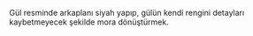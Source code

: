 Gül resminde arkaplanı siyah yapıp, gülün kendi rengini detayları kaybetmeyecek şekilde mora dönüştürmek.